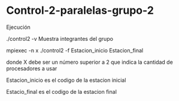 # Control-2-paralelas-grupo-2

Ejecución

./control2 -v
 Muestra integrantes del grupo
 
 mpiexec -n x ./control2 -f Estacion_inicio Estacion_final
 
 donde X debe ser un número superior a 2 que indica la cantidad de procesadores a usar
 
 Estacion_inicio es el codigo de la estacion inicial
 
 Estacio_final es el codigo de la estacion final
